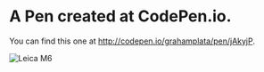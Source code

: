 # A Pen created at CodePen.io. 
You can find this one at http://codepen.io/grahamplata/pen/jAkyjP.

![Leica M6](https://s3-us-west-2.amazonaws.com/i.cdpn.io/161109.jAkyjP.dda2a6a1-9253-448d-87b3-caaabe23ef34.png)
